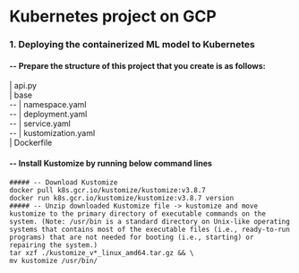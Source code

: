 # Kubernetes project on GCP

### 1. Deploying the containerized ML model to Kubernetes
#### -- Prepare the structure of this project that you create is as follows:

| api.py \
| base\
      -- | namespace.yaml\
      -- | deployment.yaml\
      -- | service.yaml\
      -- | kustomization.yaml\
| Dockerfile

#### -- Install Kustomize by running below command lines
    ##### -- Download Kustomize
    docker pull k8s.gcr.io/kustomize/kustomize:v3.8.7
    docker run k8s.gcr.io/kustomize/kustomize:v3.8.7 version
    ##### -- Unzip downloaded Kustomize file -> kustomize and move kustomize to the primary directory of executable commands on the system. (Note: /usr/bin is a standard directory on Unix-like operating systems that contains most of the executable files (i.e., ready-to-run programs) that are not needed for booting (i.e., starting) or repairing the system.)
    tar xzf ./kustomize_v*_linux_amd64.tar.gz && \
    mv kustomize /usr/bin/
